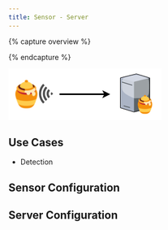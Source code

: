 ```yaml
---
title: Sensor - Server
---
```


{% capture overview %}

{% endcapture %}

![Sensor - Server](/images/architecture/sensor_server.png)

## Use Cases

* Detection

## Sensor Configuration

## Server Configuration
